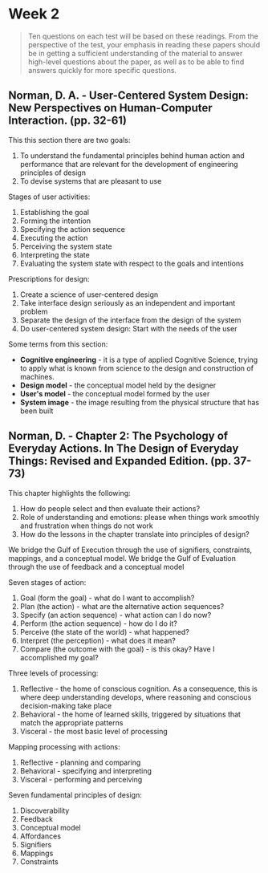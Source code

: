# Week 2

> Ten questions on each test will be based on these readings. From the perspective of the test, your emphasis in reading these papers should be in getting a sufficient understanding of the material to answer high-level questions about the paper, as well as to be able to find answers quickly for more specific questions.

## Norman, D. A. - User-Centered System Design: New Perspectives on Human-Computer Interaction. (pp. 32-61)

This this section there are two goals:

1. To understand the fundamental principles behind human action and performance that are relevant for the development of engineering principles of design
2. To devise systems that are pleasant to use

Stages of user activities:

1. Establishing the goal
2. Forming the intention
3. Specifying the action sequence
4. Executing the action
5. Perceiving the system state
6. Interpreting the state
7. Evaluating the system state with respect to the goals and intentions

Prescriptions for design:

1. Create a science of user-centered design
2. Take interface design seriously as an independent and important problem
3. Separate the design of the interface from the design of the system
4. Do user-centered system design: Start with the needs of the user

Some terms from this section:

- **Cognitive engineering** - it is a type of applied Cognitive Science, trying to apply what is known from science to the design and construction of machines.
- **Design model** - the conceptual model held by the designer
- **User's model** - the conceptual model formed by the user
- **System image** - the image resulting from the physical structure that has been built

## Norman, D. - Chapter 2: The Psychology of Everyday Actions. In The Design of Everyday Things: Revised and Expanded Edition. (pp. 37-73)

This chapter highlights the following:

1. How do people select and then evaluate their actions?
2. Role of understanding and emotions: please when things work smoothly and frustration when things do not work
3. How do the lessons in the chapter translate into principles of design?

We bridge the Gulf of Execution through the use of signifiers, constraints, mappings, and a conceptual model. We bridge the Gulf of Evaluation through the use of feedback and a conceptual model

Seven stages of action:

1. Goal (form the goal) - what do I want to accomplish?
2. Plan (the action) - what are the alternative action sequences?
3. Specify (an action sequence) - what action can I do now?
4. Perform (the action sequence) - how do I do it?
5. Perceive (the state of the world) - what happened?
6. Interpret (the perception) - what does it mean?
7. Compare (the outcome with the goal) - is this okay? Have I accomplished my goal?

Three levels of processing:

1. Reflective - the home of conscious cognition. As a consequence, this is where deep understanding develops, where reasoning and conscious decision-making take place
2. Behavioral - the home of learned skills, triggered by situations that match the appropriate patterns
3. Visceral - the most basic level of processing

Mapping processing with actions:

1. Reflective - planning and comparing
2. Behavioral - specifying and interpreting
3. Visceral - performing and perceiving

Seven fundamental principles of design:

1. Discoverability
2. Feedback
3. Conceptual model
4. Affordances
5. Signifiers
6. Mappings
7. Constraints
